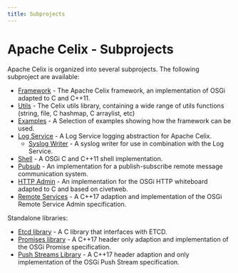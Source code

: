 ```yaml
---
title: Subprojects
---
```


<!--
Licensed to the Apache Software Foundation (ASF) under one or more
contributor license agreements.  See the NOTICE file distributed with
this work for additional information regarding copyright ownership.
The ASF licenses this file to You under the Apache License, Version 2.0
(the "License"); you may not use this file except in compliance with
the License.  You may obtain a copy of the License at
   
    http://www.apache.org/licenses/LICENSE-2.0

Unless required by applicable law or agreed to in writing, software
distributed under the License is distributed on an "AS IS" BASIS,
WITHOUT WARRANTIES OR CONDITIONS OF ANY KIND, either express or implied.
See the License for the specific language governing permissions and
limitations under the License.
-->

# Apache Celix - Subprojects

Apache Celix is organized into several subprojects. The following subproject are available:

* [Framework](../libs/framework) - The Apache Celix framework, an implementation of OSGi adapted to C and C++11.
* [Utils](../libs/utils/README.md) - The Celix utils library, containing a wide range of utils functions (string, file, C hashmap, C arraylist, etc)
* [Examples](../examples) - A Selection of examples showing how the framework can be used.
* [Log Service](../bundles/logging/README.md) - A Log Service logging abstraction for Apache Celix.
  * [Syslog Writer](../bundles/logging/log_writers/syslog_writer) - A syslog writer for use in combination with the Log Service.
* [Shell](../bundles/shell/README.md) - A OSGi C and C++11 shell implementation.
* [Pubsub](../bundles/pubsub/README.md) - An implementation for a publish-subscribe remote message communication system. 
* [HTTP Admin](../bundles/http_admin/README.md) - An implementation for the OSGi HTTP whiteboard adapted to C and based on civetweb.
* [Remote Services](../bundles/cxx_remote_services) - A C++17 adaption and implementation of the OSGi Remote Service Admin specification.

Standalone libraries:

* [Etcd library](../libs/etcdlib/README.md) - A C library that interfaces with ETCD.
* [Promises library](../libs/promises/README.md) - A C++17 header only adaption and implementation of the OSGi Promise specification.
* [Push Streams Library](../libs/pushstreams/README.md) - A C++17 header adaption and only implementation of the OSGi Push Stream specification. 

